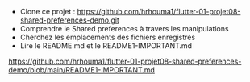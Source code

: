 

- Clone ce projet : https://github.com/hrhouma1/flutter-01-projet08-shared-preferences-demo.git
- Comprendre le Shared preferences à travers les manipulations
- Cherchez les emplacements des fichiers enregistrés
- Lire le README.md et le README1-IMPORTANT.md


https://github.com/hrhouma1/flutter-01-projet08-shared-preferences-demo/blob/main/README1-IMPORTANT.md
